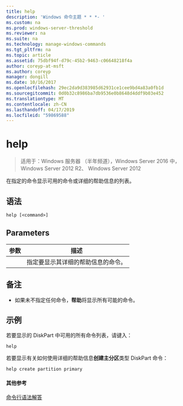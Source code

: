 ```yaml
---
title: help
description: 'Windows 命令主题 * * *- '
ms.custom: na
ms.prod: windows-server-threshold
ms.reviewer: na
ms.suite: na
ms.technology: manage-windows-commands
ms.tgt_pltfrm: na
ms.topic: article
ms.assetid: 75dbf94f-d79c-45b2-9463-c06648218f4a
author: coreyp-at-msft
ms.author: coreyp
manager: dongill
ms.date: 10/16/2017
ms.openlocfilehash: 29ec2da9d383985d62931ce1cee9bd4a83a0fb1d
ms.sourcegitcommit: 0d0b32c8986ba7db9536e0b8648d4ddf9b03e452
ms.translationtype: MT
ms.contentlocale: zh-CN
ms.lasthandoff: 04/17/2019
ms.locfileid: "59869588"
---
```

# <a name="help"></a>help

>适用于：Windows 服务器 （半年频道），Windows Server 2016 中，Windows Server 2012 R2、 Windows Server 2012

在指定的命令显示可用的命令或详细的帮助信息的列表。  
  
  
  
## <a name="syntax"></a>语法  
  
```  
help [<command>]  
```  
  
## <a name="parameters"></a>Parameters  
  
|参数|描述|  
|-------|--------|  
|<command>|指定要显示其详细的帮助信息的命令。|  
  
## <a name="remarks"></a>备注  
  
-   如果未不指定任何命令，**帮助**将显示所有可能的命令。  
  
## <a name="BKMK_examples"></a>示例  
若要显示的 DiskPart 中可用的所有命令列表，请键入：  
  
```  
help  
```  
  
若要显示有关如何使用详细的帮助信息**创建主分区**类型 DiskPart 命令：  
  
```  
help create partition primary  
```  
  
#### <a name="additional-references"></a>其他参考  
[命令行语法解答](command-line-syntax-key.md)  
  

  

